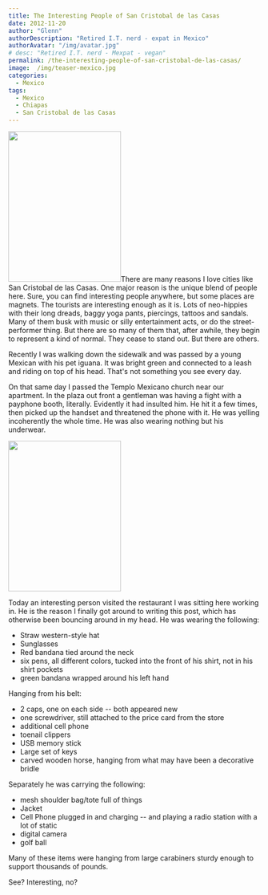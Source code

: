 ```yaml
---
title: The Interesting People of San Cristobal de las Casas
date: 2012-11-20
author: "Glenn"
authorDescription: "Retired I.T. nerd - expat in Mexico"
authorAvatar: "/img/avatar.jpg"
# desc: "Retired I.T. nerd - Mexpat - vegan"
permalink: /the-interesting-people-of-san-cristobal-de-las-casas/
image:  /img/teaser-mexico.jpg
categories:
  - Mexico
tags:
  - Mexico
  - Chiapas
  - San Cristobal de las Casas
---
```

<a href="https://vagabondians.com/the-interesting-people-of-san-cristobal-de-las-casas/img_0567/" rel="attachment wp-att-2157"><img class="alignright size-medium wp-image-2157" title="IMG_0567" src="https://vagabondians.com/wp-content/uploads/2012/11/IMG_0567-e1353466003832.jpg" alt="" width="225" height="300" /></a>There are many reasons I love cities like San Cristobal de las Casas. One major reason is the unique blend of people here. Sure, you can find interesting people anywhere, but some places are magnets. The tourists are interesting enough as it is. Lots of neo-hippies with their long dreads, baggy yoga pants, piercings, tattoos and sandals. Many of them busk with music or silly entertainment acts, or do the street-performer thing. But there are so many of them that, after awhile, they begin to represent a kind of normal. They cease to stand out. But there are others.

Recently I was walking down the sidewalk and was passed by a young Mexican with his pet iguana. It was bright green and connected to a leash and riding on top of his head. That's not something you see every day.

On that same day I passed the Templo Mexicano church near our apartment. In the plaza out front a gentleman was having a fight with a payphone booth, literally. Evidently it had insulted him. He hit it a few times, then picked up the handset and threatened the phone with it. He was yelling incoherently the whole time. He was also wearing nothing but his underwear.

<img class="alignleft size-medium wp-image-2156" style="margin-right: 20px;" title="IMG_0595" src="https://vagabondians.com/wp-content/uploads/2012/11/IMG_0595-e1353466038101.jpg" alt="" width="225" height="300" />

Today an interesting person visited the restaurant I was sitting here working in. He is the reason I finally got around to writing this post, which has otherwise been bouncing around in my head. He was wearing the following:

  * Straw western-style hat
  * Sunglasses
  * Red bandana tied around the neck
  * six pens, all different colors, tucked into the front of his shirt, not in his shirt pockets
  * green bandana wrapped around his left hand

Hanging from his belt:

  * 2 caps, one on each side -- both appeared new
  * one screwdriver, still attached to the price card from the store
  * additional cell phone
  * toenail clippers
  * USB memory stick
  * Large set of keys
  * carved wooden horse, hanging from what may have been a decorative bridle

Separately he was carrying the following:

  * mesh shoulder bag/tote full of things
  * Jacket
  * Cell Phone plugged in and charging -- and playing a radio station with a lot of static
  * digital camera
  * golf ball

Many of these items were hanging from large carabiners sturdy enough to support thousands of pounds.

See? Interesting, no?
